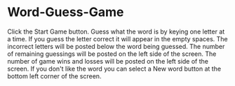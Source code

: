 # Word-Guess-Game
Click the Start Game button.
Guess what the word is by keying one letter at a time. 
If you guess the letter correct it will appear in the empty spaces. 
The incorrect letters will be posted below the word being guessed.
The number of remaining guessings will be posted on the left side of the screen.
The number of game wins and losses will be posted on the left side of the screen.
If you don't like the word you can select a New word button at the bottom left corner of the screen.
